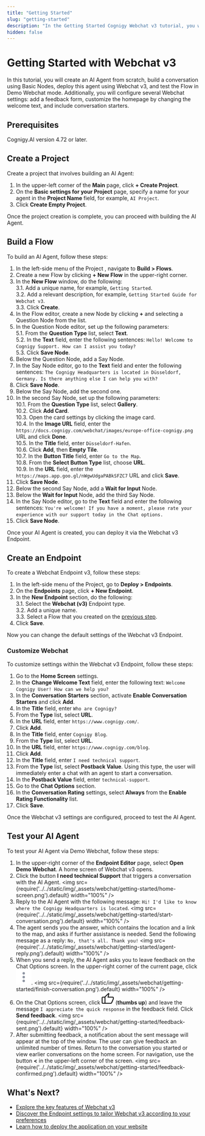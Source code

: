 ```yaml
---
title: "Getting Started"
slug: "getting-started"
description: "In the Getting Started Cognigy Webchat v3 tutorial, you will create an AI Agent from scratch, build a conversation using Cognigy.AI Nodes, deploy this agent using Webchat v3, and test the Flow in Demo Webchat mode."
hidden: false
---
```


# Getting Started with Webchat v3

In this tutorial, you will create an AI Agent from scratch, build a conversation using Basic Nodes, deploy this agent using Webchat v3, and test the Flow in Demo Webchat mode. Additionally, you will configure several Webchat settings: add a feedback form, customize the homepage by changing the welcome text, and include conversation starters.

## Prerequisites

Cognigy.AI version 4.72 or later.

## Create a Project

Create a project that involves building an AI Agent:

1. In the upper-left corner of the **Main** page, click **+ Create Project**.
2. On the **Basic settings for your Project** page, specify a name for your agent in the **Project Name** field, for example, `AI Project`.
3. Click **Create Empty Project**.

Once the project creation is complete, you can proceed with building the AI Agent.

## Build a Flow

To build an AI Agent, follow these steps:

1. In the left-side menu of the Project , navigate to **Build > Flows**.
2. Create a new Flow by clicking **+ New Flow** in the upper-right corner.
3. In the **New Flow** window, do the following:<br />
    3.1. Add a unique name, for example, `Getting Started`.<br />
    3.2. Add a relevant description, for example, `Getting Started Guide for Webchat v3`.<br />
    3.3. Click **Create**.<br />
4. In the Flow editor, create a new Node by clicking **+** and selecting a Question Node from the list.
5. In the Question Node editor, set up the following parameters:<br />
    5.1. From the **Question Type** list, select **Text**.<br />
    5.2. In the **Text** field, enter the following sentences: `Hello! Welcome to Cognigy Support. How can I assist you today?`<br />
    5.3. Click **Save Node**.<br />
6. Below the Question Node, add a Say Node.
7. In the Say Node editor, go to the **Text** field and enter the following sentences: `The Cognigy Headquarters is located in Düsseldorf, Germany. Is there anything else I can help you with?`
8. Click **Save Node**.
9. Below the Say Node, add the second one.
10. In the second Say Node, set up the following parameters:<br />
    10.1. From the **Question Type** list, select **Gallery**.<br />
    10.2. Click **Add Card**.<br />
    10.3. Open the card settings by clicking the image card.<br />
    10.4. In the **Image URL** field, enter the `https://docs.cognigy.com/webchat/images/europe-office-cognigy.png` URL and click **Done**.<br />
    10.5. In the **Title** field, enter `Düsseldorf-Hafen`.<br />
    10.6. Click **Add**, then **Empty Tile**.<br />
    10.7. In the **Button Title** field, enter `Go to the Map`.<br />
    10.8. From the **Select Button Type** list, choose **URL**.<br />
    10.9. In the **URL** field, enter the `https://maps.app.goo.gl/nWgwUdgaPABkSFZC7` URL and click **Save**.<br />
11. Click **Save Node**.
12. Below the second Say Node, add a **Wait for Input** Node.
13. Below the **Wait for Input** Node, add the third Say Node.
14. In the Say Node editor, go to the **Text** field and enter the following sentences: `You're welcome! If you have a moment, please rate your experience with our support today in the Chat options.`
15. Click **Save Node**.

Once your AI Agent is created, you can deploy it via the Webchat v3 Endpoint.

## Create an Endpoint

To create a Webchat Endpoint v3, follow these steps:

1. In the left-side menu of the Project, go to **Deploy > Endpoints**.
2. On the **Endpoints** page, click **+ New Endpoint**.
3. In the **New Endpoint** section, do the following:<br />
    3.1. Select the **Webchat (v3)** Endpoint type.<br />
    3.2. Add a unique name.<br />
    3.3. Select a Flow that you created on the [previous step](#build-a-flow).<br />
4. Click **Save**.

Now you can change the default settings of the Webchat v3 Endpoint.

### Customize Webchat

To customize settings within the Webchat v3 Endpoint, follow these steps:

1. Go to the **Home Screen** settings.
2. In the **Change Welcome Text** field, enter the following text: `Welcome Cognigy User! How can we help you?`
3. In the **Conversation Starters** section, activate **Enable Conversation Starters** and click **Add**.
4. In the **Title** field, enter `Who are Cognigy?`
5. From the **Type** list, select **URL**.
6. In the **URL** field, enter `https://www.cognigy.com/`.
7. Click **Add**.
8. In the **Title** field, enter `Cognigy Blog`.
9. From the **Type** list, select **URL**.
10. In the **URL** field, enter `https://www.cognigy.com/blog`. 
11. Click **Add**. 
12. In the **Title** field, enter `I need technical support`. 
13. From the **Type** list, select **Postback Value**. Using this type, the user will immediately enter a chat with an agent to start a conversation.
14. In the **Postback Value** field, enter `technical-support`. 
15. Go to the **Chat Options** section. 
16. In the **Conversation Rating** settings, select **Always** from the **Enable Rating Functionality** list. 
17. Click **Save**.

Once the Webchat v3 settings are configured, proceed to test the AI Agent.

## Test your AI Agent

To test your AI Agent via Demo Webchat, follow these steps:

1. In the upper-right corner of the **Endpoint Editor** page, select **Open Demo Webchat**. A home screen of Webchat v3 opens. 
2. Click the button **I need technical Support** that triggers a conversation with the AI Agent.
    <img src={require('../../static/img/_assets/webchat/getting-started/home-screen.png').default} width="100%" />
3. Reply to the AI Agent with the following message: `Hi! I'd like to know where the Cognigy Headquarters is located`.
   <img src={require('../../static/img/_assets/webchat/getting-started/start-conversation.png').default} width="100%" />
4. The agent sends you the answer, which contains the location and a link to the map, and asks if further assistance is needed. Send the following message as a reply: `No, that's all. Thank you!`
   <img src={require('../../static/img/_assets/webchat/getting-started/agent-reply.png').default} width="100%" />
5. When you send a reply, the AI Agent asks you to leave feedback on the Chat Options screen. In the upper-right corner of the current page, click ![vertical-ellipsis](../../static/img/_assets/icons/vertical-ellipsis.svg).
   <img src={require('../../static/img/_assets/webchat/getting-started/finish-conversation.png').default} width="100%" />
6. On the Chat Options screen, click ![thumbs-up](../../static/img/_assets/icons/thumbs-up.svg) (**thumbs up**) and leave the message `I appreciate the quick response` in the feedback field. Click **Send feedback**.
   <img src={require('../../static/img/_assets/webchat/getting-started/feedback-sent.png').default} width="100%" />
7. After submitting feedback, a notification about the sent message will appear at the top of the window. The user can give feedback an unlimited number of times. Return to the conversation you started or view earlier conversations on the home screen. For navigation, use the button **\<** in the upper-left corner of the screen.
   <img src={require('../../static/img/_assets/webchat/getting-started/feedback-confirmed.png').default} width="100%" />

## What's Next?

- [Explore the key features of Webchat v3](v3/features.md)
- [Discover the Endpoint settings to tailor Webchat v3 according to your preferences](v3/configuration.md)
- [Learn how to deploy the application on your website](v3/embedding.md)